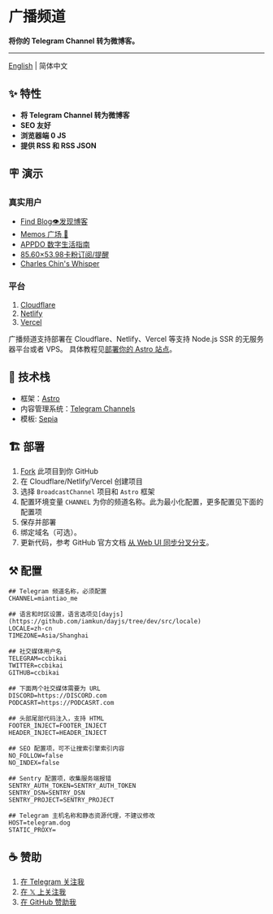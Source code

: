 # 广播频道

**将你的 Telegram Channel 转为微博客。**

---

[English](./README.md) | 简体中文

## ✨ 特性

- **将 Telegram Channel 转为微博客**
- **SEO 友好**
- **浏览器端 0 JS**
- **提供 RSS 和 RSS JSON**

## 🪧 演示

### 真实用户

- [Find Blog👁发现博客](https://broadcastchannel.pages.dev/)
- [Memos 广场 🎪](https://now.memobbs.app/)
- [APPDO 数字生活指南](https://mini.appdo.xyz/)
- [85.60×53.98卡粉订阅/提醒](https://tg.docofcard.com/)
- [Charles Chin's Whisper](https://memo.eallion.com/)

### 平台

1. [Cloudflare](https://broadcast-channel.pages.dev/)
2. [Netlify](https://broadcast-channel.netlify.app/)
3. [Vercel](https://broadcast-channel.vercel.app/)

广播频道支持部署在 Cloudflare、Netlify、Vercel 等支持 Node.js SSR 的无服务器平台或者 VPS。
具体教程见[部署你的 Astro 站点](https://docs.astro.build/zh-cn/guides/deploy/)。

## 🧱 技术栈

- 框架：[Astro](https://astro.build/)
- 内容管理系统：[Telegram Channels](https://telegram.org/tour/channels)
- 模板: [Sepia](https://github.com/Planetable/SiteTemplateSepia)

## 🏗️ 部署

1. [Fork](https://github.com/ccbikai/BroadcastChannel/fork) 此项目到你 GitHub
2. 在 Cloudflare/Netlify/Vercel 创建项目
3. 选择 `BroadcastChannel` 项目和 `Astro` 框架
4. 配置环境变量 `CHANNEL` 为你的频道名称。此为最小化配置，更多配置见下面的配置项
5. 保存并部署
6. 绑定域名（可选）。
7. 更新代码，参考 GitHub 官方文档 [从 Web UI 同步分叉分支](https://docs.github.com/zh/pull-requests/collaborating-with-pull-requests/working-with-forks/syncing-a-fork#syncing-a-fork-branch-from-the-web-ui)。

## ⚒️ 配置

```env
## Telegram 频道名称，必须配置
CHANNEL=miantiao_me

## 语言和时区设置，语言选项见[dayjs](https://github.com/iamkun/dayjs/tree/dev/src/locale)
LOCALE=zh-cn
TIMEZONE=Asia/Shanghai

## 社交媒体用户名
TELEGRAM=ccbikai
TWITTER=ccbikai
GITHUB=ccbikai

## 下面两个社交媒体需要为 URL
DISCORD=https://DISCORD.com
PODCASRT=https://PODCASRT.com

## 头部尾部代码注入，支持 HTML
FOOTER_INJECT=FOOTER_INJECT
HEADER_INJECT=HEADER_INJECT

## SEO 配置项，可不让搜索引擎索引内容
NO_FOLLOW=false
NO_INDEX=false

## Sentry 配置项，收集服务端报错
SENTRY_AUTH_TOKEN=SENTRY_AUTH_TOKEN
SENTRY_DSN=SENTRY_DSN
SENTRY_PROJECT=SENTRY_PROJECT

## Telegram 主机名称和静态资源代理，不建议修改
HOST=telegram.dog
STATIC_PROXY=
```

## ☕ 赞助

1. [在 Telegram 关注我](https://t.me/miantiao_me)
2. [在 𝕏 上关注我](https://x.com/ccbikai)
3. [在 GitHub 赞助我](https://github.com/sponsors/ccbikai)
